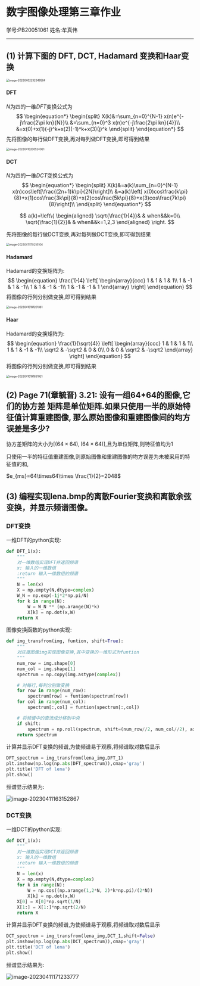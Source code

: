 # 数字图像处理第三章作业

学号:PB20051061			姓名:牟真伟

---

## (1) 计算下图的 DFT, DCT, Hadamard 变换和Haar变换

<img src="http://img.zwmu.top/PicGo/202304022324019.png" alt="image-20230402232349584" style="zoom:50%;" />

#### DFT

$N$为四的一维$DFT$变换公式为
$$
\begin{equation*}
\begin{split}
X(k)&=\sum_{n=0}^{N-1} x(n)e^{-j\frac{2\pi kn}{N}}\\
&=\sum_{n=0}^3 x(n)e^{-j\frac{2\pi kn}{4}}\\
&=x(0)+x(1)(-j)^k+x(2)(-1)^k+x(3)(j)^k
\end{split}
\end{equation*}
$$
先将图像的每行做DFT变换,再对每列做DFT变换,即可得到结果

<img src="http://img.zwmu.top/PicGo/202304102005132.png" alt="image-20230410200524061" style="zoom:50%;" />

#### DCT

$N$为四的一维$DCT$变换公式为
$$
\begin{equation*}
\begin{split}
X(k)&=a(k)\sum_{n=0}^{N-1} x(n)cos\left[\frac{(2n+1)k\pi}{2N}\right]\\
&=a(k)\left[ x(0)cos\frac{k\pi}{8}+x(1)cos\frac{3k\pi}{8}+x(2)cos\frac{5k\pi}{8}+x(3)cos\frac{7k\pi}{8}\right]\\
\end{split}
\end{equation*}
$$


$$
a(k)=\left\{
\begin{aligned}
\sqrt{\frac{1}{4}}&   & when&&k=0\\
\sqrt{\frac{1}{2}}&   & when&&k=1,2,3
\end{aligned}
\right.
$$

先将图像的每行做DCT变换,再对每列做DCT变换,即可得到结果

<img src="http://img.zwmu.top/PicGo/202304111702192.png" alt="image-20230411170255104" style="zoom:50%;" />

#### Hadamard

Hadamard的变换矩阵为:
$$
\begin{equation}
\frac{1}{4}
 \left[
 \begin{array}{ccc}
     1 & 1 & 1 & 1\\
     1 & -1 & 1 & -1\\
     1 & 1 & -1 & -1\\
     1 & -1 & -1 & 1
 \end{array}
 \right]        
 \end{equation}
$$
将图像的行列分别做变换,即可得到结果

<img src="http://img.zwmu.top/PicGo/202304101912422.png" alt="image-20230410191201361" style="zoom:50%;" />

#### Haar

Hadamard的变换矩阵为:
$$
\begin{equation}
\frac{1}{\sqrt{4}}
 \left[
 \begin{array}{ccc}
     1 & 1 & 1 & 1\\
     1 & 1 & -1 & -1\\
     \sqrt2 & -\sqrt2 & 0 & 0\\
     0 & 0 & \sqrt2 & -\sqrt2
 \end{array}
 \right]        
 \end{equation}
$$
将图像的行列分别做变换,即可得到结果

<img src="http://img.zwmu.top/PicGo/202304101918991.png" alt="image-20230410191831921" style="zoom:50%;" />

## (2) Page 71(章毓晋) 3.21: 设有一组64*64的图像,它们的协方差 矩阵是单位矩阵.如果只使用一半的原始特征值计算重建图像, 那么原始图像和重建图像间的均方误差是多少?

协方差矩阵的大小为$[(64\times 64),(64\times64)]$,且为单位矩阵,则特征值均为1

只使用一半的特征值重建图像,则原始图像和重建图像的均方误差为未被采用的特征值的和,

$e_{ms}=64\times64\times \frac{1}{2}=2048$

## (3) 编程实现lena.bmp的离散Fourier变换和离散余弦变换，并显示频谱图像。

### DFT变换

一维DFT的python实现:

```python
def DFT_1(x):
    """
    对一维数组实现DFT并返回频谱
    x: 输入的一维数组
    :return 输入一维数组的频谱
    """
    N = len(x)
    X = np.empty(N,dtype=complex)
    W_N = np.exp(-1j*2*np.pi/N)
    for k in range(N):
        W = W_N ** (np.arange(N)*k)
        X[k] = np.dot(x,W)
    return X
```

图像变换函数的python实现:

```python
def img_transfrom(img, funtion, shift=True):
    """
    对灰度图像img实现图像变换,其中变换的一维形式为funtion
    """
    num_row = img.shape[0]
    num_col = img.shape[1]
    spectrum = np.copy(img.astype(complex))

    # 对每行,每列分别做变换
    for row in range(num_row):
        spectrum[row] = funtion(spectrum[row])
    for col in range(num_col):
        spectrum[:,col] = funtion(spectrum[:,col])

    # 将频谱中的直流成分移到中央
    if shift:
        spectrum = np.roll(spectrum, shift=(num_row//2, num_col//2), axis=(0, 1))
    return spectrum
```

计算并显示DFT变换的频谱,为使频谱易于观察,将频谱取对数后显示

```python
DFT_spectrum = img_transfrom(lena_img,DFT_1)
plt.imshow(np.log(np.abs(DFT_spectrum)),cmap='gray')
plt.title('DFT of lena')
plt.show()
```

频谱显示结果为:

![image-20230411163152867](http://img.zwmu.top/PicGo/202304111631988.png)

### DCT变换

一维DCT的python实现:

```python
def DCT_1(x):
    """
    对一维数组实现DCT并返回频谱
    x: 输入的一维数组
    :return 输入一维数组的频谱
    """    
    N = len(x)
    X = np.empty(N,dtype=complex)
    for k in range(N):
        W = np.cos((np.arange(1,2*N, 2)*k*np.pi)/(2*N))
        X[k] = np.dot(x,W)
    X[0] = X[0]*np.sqrt(1/N)
    X[1:] = X[1:]*np.sqrt(2/N)
    return X
```

计算并显示DFT变换的频谱,为使频谱易于观察,将频谱取对数后显示

```python
DCT_spectrum = img_transfrom(lena_img,DCT_1,shift=False)
plt.imshow(np.log(np.abs(DCT_spectrum)),cmap='gray')
plt.title('DCT of lena')
plt.show()
```

频谱显示结果为:

![image-20230411171233777](http://img.zwmu.top/PicGo/202304111714381.png)
